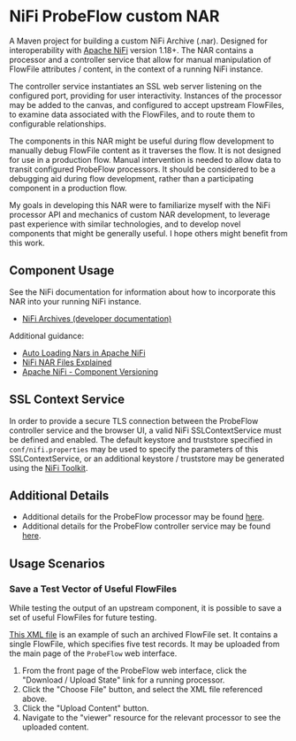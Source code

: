 # NiFi ProbeFlow custom NAR

A Maven project for building a custom NiFi Archive (.nar). Designed for interoperability
with [Apache NiFi](https://github.com/apache/nifi) version 1.18+. The NAR contains a processor and a controller service
that allow for manual manipulation of FlowFile attributes / content, in the context of a running NiFi instance.

The controller service instantiates an SSL web server listening on the configured port, providing for user
interactivity. Instances of the processor may be added to the canvas, and configured to accept upstream FlowFiles, to
examine data associated with the FlowFiles, and to route them to configurable relationships.

The components in this NAR might be useful during flow development to manually debug FlowFile content as it traverses
the flow. It is not designed for use in a production flow. Manual intervention is needed to allow data to transit
configured ProbeFlow processors. It should be considered to be a debugging aid during flow development, rather than a
participating component in a production flow.

My goals in developing this NAR were to familiarize myself with the NiFi processor API and mechanics of custom NAR
development, to leverage past experience with similar technologies, and to develop novel components that might be
generally useful. I hope others might benefit from this work.

## Component Usage

See the NiFi documentation for information about how to incorporate this NAR into your running NiFi instance.

- [NiFi Archives (developer documentation)](https://nifi.apache.org/docs/nifi-docs/html/developer-guide.html#nars)

Additional guidance:

- [Auto Loading Nars in Apache NiFi](https://www.nifi.rocks/auto-loading-extensions/)
- [NiFi NAR Files Explained](https://medium.com/hashmapinc/nifi-nar-files-explained-14113f7796fd)
- [Apache NiFi - Component Versioning](https://bryanbende.com/development/2017/05/10/apache-nifi-1-2-0-component-versioning)

## SSL Context Service

In order to provide a secure TLS connection between the ProbeFlow controller service and the browser UI, a valid NiFi
SSLContextService must be defined and enabled. The default keystore and truststore specified in `conf/nifi.properties`
may be used to specify the parameters of this SSLContextService, or an additional keystore / truststore may be generated
using the [NiFi Toolkit](https://nifi.apache.org/docs/nifi-docs/html/administration-guide.html#tls_generation_toolkit).

## Additional Details

- Additional details for the ProbeFlow processor may be
  found [here](./nifi-probe-flow-processors/src/main/resources/docs/io.github.greyp9.nifi.pf.processor.ProbeFlow/additionalDetails.html).
- Additional details for the ProbeFlow controller service may be
  found [here](./nifi-probe-flow-processors/src/main/resources/docs/io.github.greyp9.nifi.pf.service.ProbeFlowService/additionalDetails.html).

## Usage Scenarios

### Save a Test Vector of Useful FlowFiles

While testing the output of an upstream component, it is possible to save a set of useful FlowFiles for future testing.

[This XML file](./nifi-probe-flow-processors/src/test/resources/export/probeflow.records.xml) is an example of such an
archived FlowFile set. It contains a single FlowFile, which specifies five test records. It may be uploaded from the
main page of the `ProbeFlow` web interface.

1) From the front page of the ProbeFlow web interface, click the "Download / Upload State" link for a running processor.
1) Click the "Choose File" button, and select the XML file referenced above.
1) Click the "Upload Content" button.
1) Navigate to the "viewer" resource for the relevant processor to see the uploaded content.
